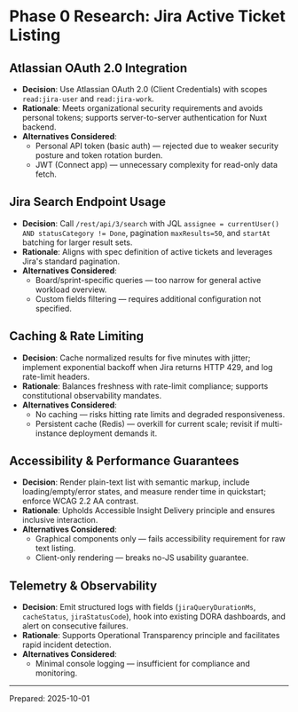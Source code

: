 # Phase 0 Research: Jira Active Ticket Listing

## Atlassian OAuth 2.0 Integration
- **Decision**: Use Atlassian OAuth 2.0 (Client Credentials) with scopes `read:jira-user` and `read:jira-work`.
- **Rationale**: Meets organizational security requirements and avoids personal tokens; supports server-to-server authentication for Nuxt backend.
- **Alternatives Considered**:
  - Personal API token (basic auth) — rejected due to weaker security posture and token rotation burden.
  - JWT (Connect app) — unnecessary complexity for read-only data fetch.

## Jira Search Endpoint Usage
- **Decision**: Call `/rest/api/3/search` with JQL `assignee = currentUser() AND statusCategory != Done`, pagination `maxResults=50`, and `startAt` batching for larger result sets.
- **Rationale**: Aligns with spec definition of active tickets and leverages Jira's standard pagination.
- **Alternatives Considered**:
  - Board/sprint-specific queries — too narrow for general active workload overview.
  - Custom fields filtering — requires additional configuration not specified.

## Caching & Rate Limiting
- **Decision**: Cache normalized results for five minutes with jitter; implement exponential backoff when Jira returns HTTP 429, and log rate-limit headers.
- **Rationale**: Balances freshness with rate-limit compliance; supports constitutional observability mandates.
- **Alternatives Considered**:
  - No caching — risks hitting rate limits and degraded responsiveness.
  - Persistent cache (Redis) — overkill for current scale; revisit if multi-instance deployment demands it.

## Accessibility & Performance Guarantees
- **Decision**: Render plain-text list with semantic markup, include loading/empty/error states, and measure render time in quickstart; enforce WCAG 2.2 AA contrast.
- **Rationale**: Upholds Accessible Insight Delivery principle and ensures inclusive interaction.
- **Alternatives Considered**:
  - Graphical components only — fails accessibility requirement for raw text listing.
  - Client-only rendering — breaks no-JS usability guarantee.

## Telemetry & Observability
- **Decision**: Emit structured logs with fields (`jiraQueryDurationMs`, `cacheStatus`, `jiraStatusCode`), hook into existing DORA dashboards, and alert on consecutive failures.
- **Rationale**: Supports Operational Transparency principle and facilitates rapid incident detection.
- **Alternatives Considered**:
  - Minimal console logging — insufficient for compliance and monitoring.

---
Prepared: 2025-10-01
